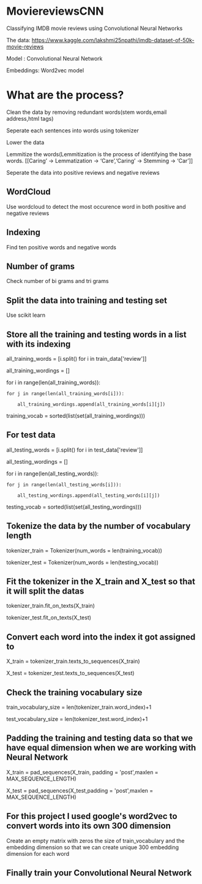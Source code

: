 # MoviereviewsCNN
Classifying IMDB movie reviews using Convolutional Neural Networks

The data: https://www.kaggle.com/lakshmi25npathi/imdb-dataset-of-50k-movie-reviews

Model : Convolutional Neural Network

Embeddings: Word2vec model

# What are the process?
Clean the data by removing redundant words(stem words,email address,html tags)

Seperate each sentences into words using tokenizer

Lower the data

Lemmitize the words(Lemmitization is the process of identifying the base words. [[Caring’ -> Lemmatization -> ‘Care’,‘Caring’ -> Stemming -> ‘Car’]]

Seperate the data into positive reviews and negative reviews

## WordCloud

Use wordcloud to detect the most occurence word in both positive and negative reviews

## Indexing

Find ten positive words and negative words

## Number of grams 

Check number of bi grams and tri grams

## Split the data into training and testing set

Use scikit learn

## Store all the training and testing words in a list with its indexing

all_training_words = [i.split() for i in train_data['review']]

all_training_wordings = []

for i in range(len(all_training_words)):

    for j in range(len(all_training_words[i])):
    
        all_training_wordings.append(all_training_words[i][j])
        
training_vocab = sorted(list(set(all_training_wordings)))

## For test data

all_testing_words = [i.split() for i in test_data['review']]

all_testing_wordings = []

for i in range(len(all_testing_words)):

    for j in range(len(all_testing_words[i])):
    
        all_testing_wordings.append(all_testing_words[i][j])
        
testing_vocab = sorted(list(set(all_testing_wordings)))

## Tokenize the data by the number of vocabulary length

tokenizer_train = Tokenizer(num_words = len(training_vocab))

tokenizer_test = Tokenizer(num_words = len(testing_vocab))

## Fit the tokenizer in the X_train and X_test so that it will split the datas 

tokenizer_train.fit_on_texts(X_train)

tokenizer_test.fit_on_texts(X_test)

## Convert each word into the index it got assigned to

X_train = tokenizer_train.texts_to_sequences(X_train)

X_test = tokenizer_test.texts_to_sequences(X_test)

## Check the training vocabulary size

train_vocabulary_size = len(tokenizer_train.word_index)+1

test_vocabulary_size = len(tokenizer_test.word_index)+1

## Padding the training and testing data so that we have equal dimension when we are working with Neural Network

X_train = pad_sequences(X_train, padding = 'post',maxlen = MAX_SEQUENCE_LENGTH)

X_test =  pad_sequences(X_test,padding = 'post',maxlen = MAX_SEQUENCE_LENGTH)


## For this project I used google's word2vec to convert words into its own 300 dimension

Create an empty matrix with zeros the size of train_vocabulary and the embedding dimension so that we can create unique 300 embedding dimension for each word

## Finally train your Convolutional Neural Network

















